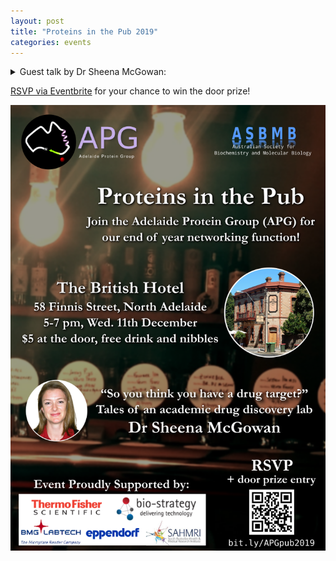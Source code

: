 ```yaml
---
layout: post
title: "Proteins in the Pub 2019"
categories: events
---
```


<details><summary>Guest talk by Dr Sheena McGowan:</summary>
<p>
<br>
Sheena McGowan is formally trained as a microbiologist, however, during her PhD she developed what would become a long-standing interest in structure and function of proteins. 
She completed a post-doctoral position with Prof James Whisstock where she was trained in protein crystallography and biochemistry. 
She used the award of an ARC Future Fellowship to establish her own laboratory. 
<br>
<br>
The McGowan laboratory is a structural microbiology laboratory that focuses on therapeutically important microbial proteins and characterises how these proteins function on an atomic level. 
They investigate whether interruption of this function has therapeutic potential and then use this structural information to discover lead molecules and guide drug development.
<br>
</p>
</details>

[RSVP via Eventbrite](https://www.eventbrite.com.au/e/proteins-in-the-pub-tickets-80616436933) for your chance to win the door prize!

![](/assets/images/2019_pitp.png)

